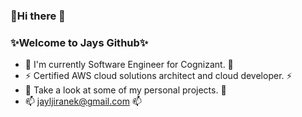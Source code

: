 ### 👋Hi there 👋
### ✨Welcome to Jays Github✨


- 👯 I'm currently Software Engineer for Cognizant. 👯
- ⚡ Certified AWS cloud solutions architect and cloud developer. ⚡
- 🔭 Take a look at some of my personal projects. 🔭
- 📫 jayljiranek@gmail.com 📫

<!--
**jayjiranek/jayjiranek** is a ✨ _special_ ✨ repository because its `README.md` (this file) appears on your GitHub profile.

Here are some ideas to get you started:

- 🔭 I’m currently working on ...
- 🌱 I’m currently learning ...
- 👯 I’m looking to collaborate on ...
- 🤔 I’m looking for help with ...
- 💬 Ask me about ...
- 📫 How to reach me: ...
- 😄 Pronouns: ...
- ⚡ Fun fact: ...
-->
